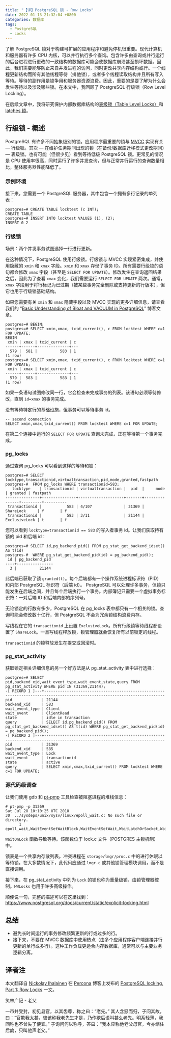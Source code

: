 ```yaml
---
title: "【译】PostgreSQL 锁 - Row Locks"
date: 2022-01-13 21:32:04 +0800
categories: 数据库
tags:
  - PostgreSQL
  - Locks
---
```


了解 PostgreSQL 锁对于构建可扩展的应用程序和避免停机很重要。现代计算机和服务器有许多 CPU 内核，可以并行执行多个查询。包含许多由查询或并行运行的后台进程进行更改的一致结构的数据库可能会使数据库崩溃甚至损坏数据。因此，我们需要能够防止来自并发进程的访问，同时更改共享内存结构或行。一个线程更新结构而所有其他线程等待（排他锁），或者多个线程读取结构并且所有写入等待。等待的副作用是锁争用和服务器资源浪费。因此，重要的是要了解为什么会发生等待以及涉及哪些锁。在本文中，我回顾了 PostgreSQL 行级锁（Row Level Locking）。

在后续文章中，我将研究保护内部数据库结构的[表级锁（Table Level Locks）][]和 [latches 锁][]。

<!--more-->

## 行级锁 - 概述

PostgreSQL 有许多不同抽象级别的锁。应用程序最重要的锁与 [MVCC](https://en.wikipedia.org/wiki/Multiversion_concurrency_control) 实现有关 — 行级锁。其次 — 在维护任务期间出现的锁（在备份/数据库迁移模式更改期间）— 表级锁。也有可能（但很少见）看到等待低级 PostgreSQL 锁。更常见的情况是 CPU 使用率很高，同时运行了许多并发查询，但与正常并行运行的查询数量相比，整体服务器性能降低了。

### 示例环境

接下来，您需要一个 PostgreSQL 服务器，其中包含一个拥有多行记录的单列表：

```
postgres=# CREATE TABLE locktest (c INT);
CREATE TABLE
postgres=# INSERT INTO locktest VALUES (1), (2);
INSERT 0 2
```

### 行级锁

场景：两个并发事务试图选择一行进行更新。

在这种情况下，PostgreSQL 使用行级锁。行级锁与 MVCC 实现紧密集成，并使用隐藏的 `xmin` 和 `xmax` 字段。`xmin` 和 `xmax` 存储了事务 ID。所有需要行级锁的语句都会修改 `xmax` 字段（甚至是 `SELECT FOR UPDATE`）。修改发生在查询返回结果之后，因此为了查看 `xmax` 变化，我们需要运行 `SELECT FOR UPDATE` 两次。通常，`xmax` 字段用于将行标记为已过期（被某些事务完全删除或支持更新的行版本），但它也用于行级锁基础结构。

如果您需要有关 `xmin` 和 `xmax` 隐藏字段以及 MVCC 实现的更多详细信息，请查看我们的 “[Basic Understanding of Bloat and VACUUM in PostgreSQL](https://www.percona.com/blog/2018/08/06/basic-understanding-bloat-vacuum-postgresql-mvcc/)” 博客文章。

```
postgres=# BEGIN;
postgres=# SELECT xmin,xmax, txid_current(), c FROM locktest WHERE c=1 FOR UPDATE;
BEGIN
 xmin | xmax | txid_current | c
------+------+--------------+---
  579 |  581 |          583 | 1
(1 row)
postgres=# SELECT xmin,xmax, txid_current(), c FROM locktest WHERE c=1 FOR UPDATE;
 xmin | xmax | txid_current | c
------+------+--------------+---
  579 |  583 |          583 | 1
(1 row)
```

如果一条语句试图修改同一行，它会检查未完成事务的列表。该语句必须等待修改，直到 `id=xmax` 的事务完成。

没有等待特定行的基础设施，但事务可以等待事务 id。

```
-- second connection
SELECT xmin,xmax,txid_current() FROM locktest WHERE c=1 FOR UPDATE;
```

在第二个连接中运行的 `SELECT FOR UPDATE` 查询未完成，正在等待第一个事务完成。

### pg_locks

通过查询 pg_locks 可以看到这样的等待和锁：

```
postgres=# SELECT locktype,transactionid,virtualtransaction,pid,mode,granted,fastpath
postgres-#  FROM pg_locks WHERE transactionid=583;
   locktype    | transactionid | virtualtransaction |  pid  |     mode      | granted | fastpath
---------------+---------------+--------------------+-------+---------------+---------+----------
 transactionid |           583 | 4/107              | 31369 | ShareLock     | f       | f
 transactionid |           583 | 3/11               | 21144 | ExclusiveLock | t       | f
```

您可以看到 `locktype=transactionid == 583` 的写入者事务 id。让我们获取持有锁的 pid 和后端 id：

```
postgres=# SELECT id,pg_backend_pid() FROM pg_stat_get_backend_idset() AS t(id)
postgres-#  WHERE pg_stat_get_backend_pid(id) = pg_backend_pid();
 id | pg_backend_pid
----+----------------
  3 |          21144
```

此后端已获取了锁 `granted(t)`。每个后端都有一个操作系统进程标识符（PID）和内部 PostgreSQL 标识符（后端 id）。 PostgreSQL 可以处理许多事务，但锁只能发生在后端之间，并且每个后端执行一个事务。内部簿记只需要一个虚拟事务标识符：一对后端 ID 和后端内部的序列号。

无论锁定的行数有多少，PostgreSQL 在 pg_locks 表中都只有一个相关的锁。查询可能会修改数十亿行，但 PostgreSQL 不会为冗余锁结构浪费内存。

写线程在它的 `transactionid` 上设置 `ExclusiveLock`。所有行级锁等待线程都设置了 `ShareLock`。一旦写线程释放锁，锁管理器就会恢复所有以前锁定的线程。

`transactionid` 的锁释放发生在提交或回滚时。

### pg_stat_activity

获取锁定相关详细信息的另一个好方法是从 pg_stat_activity 表中进行选择：

```
postgres=# SELECT pid,backend_xid,wait_event_type,wait_event,state,query FROM pg_stat_activity WHERE pid IN (31369,21144);
-[ RECORD 1 ]---+---------------------------------------------------------------------------------------------------------------------------
pid             | 21144
backend_xid     | 583
wait_event_type | Client
wait_event      | ClientRead
state           | idle in transaction
query           | SELECT id,pg_backend_pid() FROM pg_stat_get_backend_idset() AS t(id) WHERE pg_stat_get_backend_pid(id) = pg_backend_pid();
-[ RECORD 2 ]---+---------------------------------------------------------------------------------------------------------------------------
pid             | 31369
backend_xid     | 585
wait_event_type | Lock
wait_event      | transactionid
state           | active
query           | SELECT xmin,xmax,txid_current() FROM locktest WHERE c=1 FOR UPDATE;
```

### 源代码级调查

让我们使用 gdb 和 [pt-pmp](https://www.percona.com/doc/percona-toolkit/LATEST/pt-pmp.html) 工具检查被阻塞进程的堆栈信息：

```
# pt-pmp -p 31369
Sat Jul 28 10:10:25 UTC 2018
30	../sysdeps/unix/sysv/linux/epoll_wait.c: No such file or directory.
      1 epoll_wait,WaitEventSetWaitBlock,WaitEventSetWait,WaitLatchOrSocket,WaitLatch,ProcSleep,WaitOnLock,LockAcquireExtended,LockAcquire,XactLockTableWait,heap_lock_tuple,ExecLockRows,ExecProcNode,ExecutePlan,standard_ExecutorRun,PortalRunSelect,PortalRun,exec_simple_query,PostgresMain,BackendRun,BackendStartup,ServerLoop,PostmasterMain,main
```

`WaitOnLock` 函数导致等待。该函数位于 lock.c 文件（POSTGRES 主锁机制）中。

锁表是一个共享内存散列表。冲突进程在 `storage/lmgr/proc.c` 中的进行休眠以等待锁。在大多数情况下，此代码应通过 `lmgr.c` 或其他锁管理模块调用，而不是直接调用。

接下来，在 pg_stat_activity 中列为 `Lock` 的锁也称为重量级锁，由锁管理器控制。`HWLocks` 也用于许多高级操作。

顺便说一句，完整的描述可以在这里找到：https://www.postgresql.org/docs/current/static/explicit-locking.html

## 总结

* 避免长时间运行的事务修改频繁更新的行或过多的行。
* 接下来，不要在 MVCC 数据库中使用热点（由多个应用程序客户端连接并行更新的单行或多行）。这种工作负载更适合内存数据库，通常可以与主要业务逻辑分离。

## 译者注

本文翻译自 [Nickolay Ihalainen][] 在 [Percona][] 博客上发布的 [PostgreSQL locking, Part 1: Row Locks][] 一文。


<div class="just-for-fun">
笑林广记 - 老父

一市井受封，初见县官，以其齿尊，称之曰：“老先。”
其人含怒而归，子问其故，曰：“官欺我太甚，彼该称我老先生才是，乃作歇后语叫甚么老先。明系轻薄，我回称也不曾失了便宜。”
子询问何以称呼，答曰：“我本应称他老父母官，今亦缩住后韵，只叫他声老父。”
</div>


[表级锁（Table Level Locks）]: https://www.percona.com/blog/2018/10/24/postgresql-locking-part-2-heavyweight-locks/
[latches 锁]: https://www.percona.com/blog/2018/10/30/postgresql-locking-part-3-lightweight-locks/
[Percona]: https://www.percona.com/blog/
[Nickolay Ihalainen]: https://www.percona.com/blog/author/nickolay-ihalainen/
[PostgreSQL locking, Part 1: Row Locks]: https://www.percona.com/blog/2018/10/16/postgresql-locking-part-1-row-locks/
